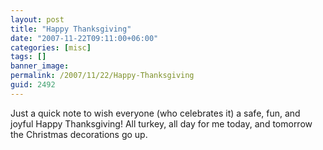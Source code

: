 ```yaml
---
layout: post
title: "Happy Thanksgiving"
date: "2007-11-22T09:11:00+06:00"
categories: [misc]
tags: []
banner_image: 
permalink: /2007/11/22/Happy-Thanksgiving
guid: 2492
---
```


Just a quick note to wish everyone (who celebrates it) a safe, fun, and joyful Happy Thanksgiving! All turkey, all day for me today, and tomorrow the Christmas decorations go up.